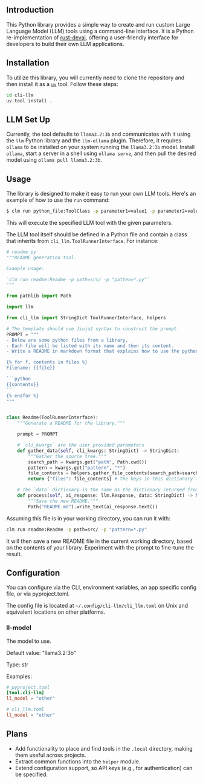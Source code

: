 ## Introduction

This Python library provides a simple way to create and run custom Large
Language Model (LLM) tools using a command-line interface. It is a Python
re-implementation of [rust-devai](https://github.com/jeremychone/rust-devai),
offering a user-friendly interface for developers to build their own LLM
applications.

## Installation

To utilize this library, you will currently need to clone the repository and
then install it as a [`uv`](https://docs.astral.sh/uv/) tool. Follow these
steps:

```bash
cd cli-llm
uv tool install .
```

## LLM Set Up

Currently, the tool defaults to `llama3.2:3b` and communicates with it using
the `llm` Python library and the `llm-ollama` plugin. Therefore, it requires
`ollama` to be installed on your system running the `llama3.2:3b` model.
Install `ollama`, start a server in a shell using `ollama serve`, and then pull
the desired model using `ollama pull llama3.2:3b`.

## Usage

The library is designed to make it easy to run your own LLM tools. Here's an
example of how to use the `run` command:

```bash
$ clm run python_file:ToolClass -p parameter1=value1 -p parameter2=value2
```

This will execute the specified LLM tool with the given parameters.

The LLM tool itself should be defined in a Python file and contain a class that
inherits from `cli_llm.ToolRunnerInterface`. For instance:

````python
# readme.py
"""README generation tool.

Example usage:

`clm run readme:Readme -p path=src/ -p "patten=*.py"`
"""

from pathlib import Path

import llm

from cli_llm import StringDict ToolRunnerInterface, helpers

# The template should use Jinja2 syntax to construct the prompt.
PROMPT = """
- Below are some python files from a library.
- Each file will be listed with its name and then its content.
- Write a README in markdown format that explains how to use the python library.

{% for f, contents in files %}
Filename: {{file}}

```python
{{contents}}
```
{% endfor %}
"""


class Readme(ToolRunnerInterface):
    """Generate a README for the library."""

    prompt = PROMPT

    # `cli_kwargs` are the user provided parameters
    def gather_data(self, cli_kwargs: StringDict) -> StringDict:
        """Gather the source tree."""
        search_path = kwargs.get("path", Path.cwd())
        pattern = kwargs.get("pattern", "*")
        file_contents = helpers.gather_file_contents(search_path=search_path, pattern=pattern)
        return {"files": file_contents} # the keys in this dictionary are used in the prompt template

    # The `data` dictionary is the same as the dictionary returned from the gather_data method above
    def process(self, ai_response: llm.Response, data: StringDict) -> None:
        """Save the new README."""
        Path("README.md").write_text(ai_response.text())

````

Assuming this file is in your working directory, you can run it with:

```bash
clm run readme:Readme -p path=src/ -p "pattern=*.py"
```

It will then save a new README file in the current working directory, based on
the contents of your library. Experiment with the prompt to fine-tune the
result.

## Configuration

You can configure via the CLI, environment variables, an app specific config
file, or via pyproject.toml.

The config file is located at `~/.config/cli-llm/cli_llm.toml` on Unix and
equivalent locations on other platforms.


### ll-model

The model to use.

Default value: "llama3.2:3b"

Type: str

Examples:

```toml
# pyproject.toml
[tool.cli-llm]
ll_model = "other"
```

```toml
# cli_llm.toml
ll_model = "other"
```

## Plans

- Add functionality to place and find tools in the `.local` directory, making them useful across projects.
- Extract common functions into the `helper` module.
- Extend configuration support, so API keys (e.g., for authentication) can be specified.
